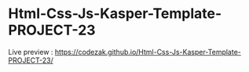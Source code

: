 # Html-Css-Js-Kasper-Template-PROJECT-23
Live preview : https://codezak.github.io/Html-Css-Js-Kasper-Template-PROJECT-23/
